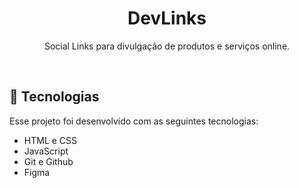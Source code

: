 <h1 align="center"> DevLinks </h1>

<p align="center">
Social Links para divulgação de produtos e serviços online. <br/>
</p>

<br>

## 🚀 Tecnologias

Esse projeto foi desenvolvido com as seguintes tecnologias:

- HTML e CSS
- JavaScript
- Git e Github
- Figma